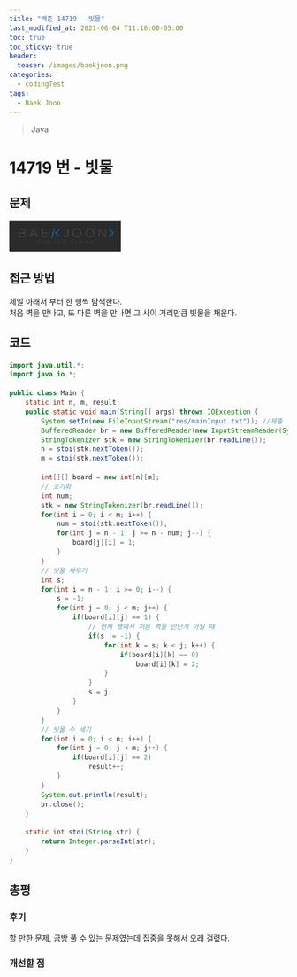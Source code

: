 ```yaml
---
title: "백준 14719 - 빗물"
last_modified_at: 2021-06-04 T11:16:00-05:00
toc: true
toc_sticky: true
header:
  teaser: /images/baekjoon.png
categories:
  - codingTest
tags:
  - Baek Joon
---
```


> Java

# 14719 번 - 빗물

## 문제

[<img src="/images/baekjoon.png" width="40%" height="40%">](https://www.acmicpc.net/problem/14719)

## 접근 방법

제일 아래서 부터 한 행씩 탐색한다.  
처음 벽을 만나고, 또 다른 벽을 만나면 그 사이 거리만큼 빗물을 채운다.

## 코드

```java
import java.util.*;
import java.io.*;

public class Main {
	static int n, m, result;
	public static void main(String[] args) throws IOException {
		System.setIn(new FileInputStream("res/mainInput.txt"));	//제출 할 때 주석해야함
		BufferedReader br = new BufferedReader(new InputStreamReader(System.in));
    	StringTokenizer stk = new StringTokenizer(br.readLine());
    	n = stoi(stk.nextToken());
    	m = stoi(stk.nextToken());

    	int[][] board = new int[n][m];
    	// 초기화
    	int num;
    	stk = new StringTokenizer(br.readLine());
    	for(int i = 0; i < m; i++) {
    		num = stoi(stk.nextToken());
    		for(int j = n - 1; j >= n - num; j--) {
    			board[j][i] = 1;
    		}
    	}
    	// 빗물 채우기
    	int s;
    	for(int i = n - 1; i >= 0; i--) {
    		s = -1;
    		for(int j = 0; j < m; j++) {
    			if(board[i][j] == 1) {
    				// 현재 행에서 처음 벽을 만난게 아닐 때
    				if(s != -1) {
    					for(int k = s; k < j; k++) {
        					if(board[i][k] == 0)
        						board[i][k] = 2;
        				}
    				}
    				s = j;
    			}
    		}
    	}
    	// 빗물 수 세기
    	for(int i = 0; i < n; i++) {
    		for(int j = 0; j < m; j++) {
    			if(board[i][j] == 2)
    				result++;
    		}
    	}
    	System.out.println(result);
    	br.close();
	}

	static int stoi(String str) {
    	return Integer.parseInt(str);
    }
}
```

## 총평

### 후기

할 만한 문제, 금방 풀 수 있는 문제였는데 집중을 못해서 오래 걸렸다.

### 개선할 점

<!-- ★
<img src="/images/codingTest/bj/문제번호.PNG" width="40%" height="40%">

-->

